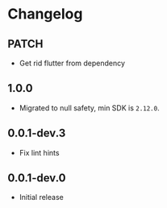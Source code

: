 # Changelog

## PATCH

* Get rid flutter from dependency

## 1.0.0

* Migrated to null safety, min SDK is `2.12.0`.

## 0.0.1-dev.3

* Fix lint hints

## 0.0.1-dev.0

* Initial release
